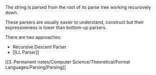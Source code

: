 The string is parsed from the root of its parse tree working recursively down.

These parsers are usually easier to understand, construct but their expressiveness is lower than bottom-up parsers.

There are two approaches:
- Recursive Descent Parser
- [[LL Parser]]

[[3. Permanent notes/Computer Science/Theoretical/Formal Languages/Parsing|Parsing]]

